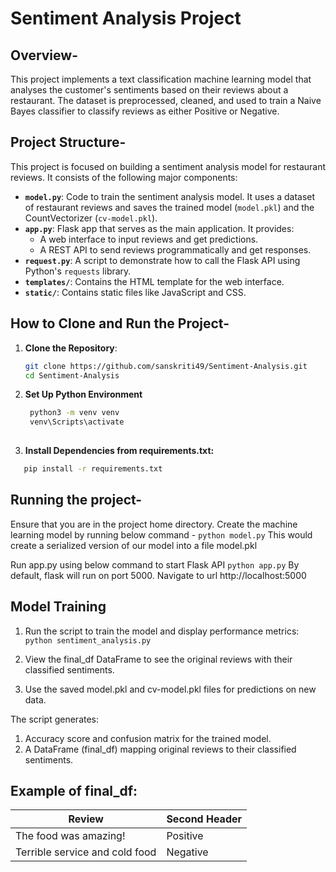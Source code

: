 # Sentiment Analysis Project

## Overview-
This project implements a text classification machine learning model that analyses the customer's sentiments based on their reviews about a restaurant.  The dataset is preprocessed, cleaned, and used to train a Naive Bayes classifier to classify reviews as either Positive or Negative.

## Project Structure-
This project is focused on building a sentiment analysis model for restaurant reviews. It consists of the following major components:

- **`model.py`**: Code to train the sentiment analysis model. It uses a dataset of restaurant reviews and saves the trained model (`model.pkl`) and the CountVectorizer (`cv-model.pkl`).
- **`app.py`**: Flask app that serves as the main application. It provides:
  - A web interface to input reviews and get predictions.
  - A REST API to send reviews programmatically and get responses.
- **`request.py`**: A script to demonstrate how to call the Flask API using Python's `requests` library.
- **`templates/`**: Contains the HTML template for the web interface.
- **`static/`**: Contains static files like JavaScript and CSS.


## How to Clone and Run the Project-

1. **Clone the Repository**:
   ```bash
   git clone https://github.com/sanskriti49/Sentiment-Analysis.git
   cd Sentiment-Analysis

2. **Set Up Python Environment**
   ```bash
    python3 -m venv venv
    venv\Scripts\activate
  
3. **Install Dependencies from requirements.txt:**
  ```bash
     pip install -r requirements.txt
```

## Running the project-

Ensure that you are in the project home directory. Create the machine learning model by running below command -
```python model.py```
This would create a serialized version of our model into a file model.pkl

Run app.py using below command to start Flask API
```python app.py```
By default, flask will run on port 5000. Navigate to url http://localhost:5000

## Model Training
1. Run the script to train the model and display performance metrics:
   ```python sentiment_analysis.py```
   
2. View the final_df DataFrame to see the original reviews with their classified sentiments.
3. Use the saved model.pkl and cv-model.pkl files for predictions on new data.

The script generates:
1. Accuracy score and confusion matrix for the trained model.
2. A DataFrame (final_df) mapping original reviews to their classified sentiments.

## Example of final_df:

| Review  | Second Header |
| ------------- | ------------- |
|The food was amazing! | Positive  |
| Terrible service and cold food | Negative  |
